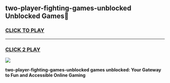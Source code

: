 
## two-player-fighting-games-unblocked Unblocked Games👋
<h3>
<a href="https://news.freeplayer.one?title=two-player-fighting-games-unblocked&ref=16F">CLICK TO PLAY</a></h3>
<hr>

<h3>
<a href="https://news.freeplayer.one?title=two-player-fighting-games-unblocked&ref=16F">CLICK 2 PLAY</a>
  
</h3>

<a href="https://news.freeplayer.one?title=two-player-fighting-games-unblocked&ref=16F/"><img src="https://clearcache.store/games.png"></a>


**two-player-fighting-games-unblocked games unblocked: Your Gateway to Fun and Accessible Online Gaming**
